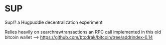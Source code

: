 # SUP
Sup!? a Hugpuddle decentralization experiment

Relies heavily on searchrawtransactions an RPC call implemented in this old bitcoin wallet --> https://github.com/btcdrak/bitcoin/tree/addrindex-0.14
